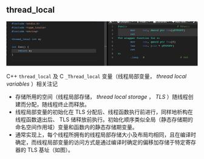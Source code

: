 ## thread_local

![](./img/thread_local.jpg)

C++ `thread_local` 及 C `_Thread_local` 变量（线程局部变量， _thread local variables_ ）相关注记
- 存储所用的空间（线程局部存储， _thread local storage_ ， _TLS_ ）随线程创建而分配，随线程终止而释放。
- 线程局部变量的初始化在 TLS 分配后、线程函数执行前进行，同样地析构在线程函数退出后、 TLS 储释放前执行。初始化顺序类似全局（静态存储期的命名空间作用域）变量和函数内的静态存储期变量。
- 通常实现上，每个线程所拥有的线程局部存储大小及布局均相同，且在编译时确定，而线程局部变量的访问方式是通过编译时确定的偏移加存储于特定寄存器的 TLS 基址（如图）。
